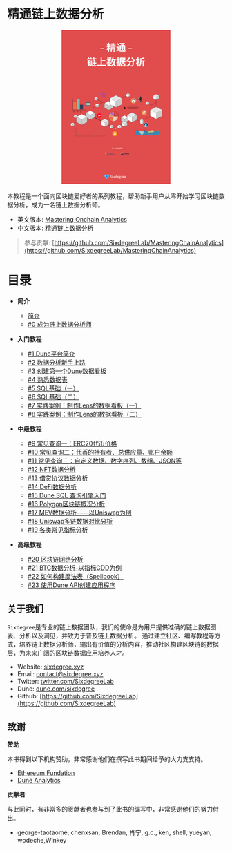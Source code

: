 # 精通链上数据分析

<p align="center">
  <img src="assets/bookcover-zh.png" alt="book" width="50%"/>
</p>

本教程是一个面向区块链爱好者的系列教程，帮助新手用户从零开始学习区块链数据分析，成为一名链上数据分析师。

- 英文版本: [Mastering Onchain Analytics](https://tutorial.sixdegree.xyz)
- 中文版本: [精通链上数据分析](https://tutorial.sixdegree.xyz/v/zh/)


> 参与贡献: [https://github.com/SixdegreeLab/MasteringChainAnalytics](https://github.com/SixdegreeLab/MasteringChainAnalytics)

# 目录

- **简介**
  - [简介](readme.md)
  - [#0 成为链上数据分析师](ch00/ch00-become-chain-analyst.md)

- **入门教程**
  - [#1 Dune平台简介](ch01/ch01-dune-platform-introduction.md)
  - [#2 数据分析新手上路](ch02/ch02-quickstart.md)
  - [#3 创建第一个Dune数据看板](ch03/ch03-build-first-dashboard.md)
  - [#4 熟悉数据表](ch04/ch04-understanding-tables.md)
  - [#5 SQL基础（一）](ch05/ch05-sql-basics-part1.md)
  - [#6 SQL基础（二）](ch06/ch06-sql-basics-part2.md)
  - [#7 实践案例：制作Lens的数据看板（一）](ch07/ch07-practice-build-lens-dashboard-part1.md)
  - [#8 实践案例：制作Lens的数据看板（二）](ch08/ch08-practice-build-lens-dashboard-part2.md)

- **中级教程**
  - [#9 常见查询一：ERC20代币价格](ch09/ch09-useful-queries-part1.md)
  - [#10 常见查询二：代币的持有者、总供应量、账户余额](ch10/ch10-useful-queries-part2.md)
  - [#11 常见查询三：自定义数据、数字序列、数组、JSON等](ch11/ch11-useful-queries-part3.md)
  - [#12 NFT数据分析](ch12/ch12-nft-analysis.md)
  - [#13 借贷协议数据分析](ch13/ch13-lending-analysis.md)
  - [#14 DeFi数据分析](ch14/ch14-defi-analysis.md)
  - [#15 Dune SQL 查询引擎入门](ch15/ch15-dunesql-introduction.md)
  - [#16 Polygon区块链概况分析](ch16/ch16-blockchain-analysis-polygon.md)
  - [#17 MEV数据分析——以Uniswap为例](ch17/ch17-mev-analysis-uniswap.md)
  - [#18 Uniswap多链数据对比分析](ch18/ch18-uniswap-multichain-analysis.md)
  - [#19 各类常见指标分析](ch19/ch19-useful-metrics.md)

- **高级教程**
  - [#20 区块链网络分析](ch20/ch20-network-analysis.md)
  - [#21 BTC数据分析-以指标CDD为例](ch21/ch21-btc-analysis.md)
  - [#22 如何构建魔法表（Spellbook）](ch22/ch22-how-to-build-spellbook.md)
  - [#23 使用Dune API创建应用程序](ch23/ch23-how-to-build-app-use-dune-api.md)

## 关于我们
`Sixdegree`是专业的链上数据团队，我们的使命是为用户提供准确的链上数据图表、分析以及洞见，并致力于普及链上数据分析。
通过建立社区、编写教程等方式，培养链上数据分析师，输出有价值的分析内容，推动社区构建区块链的数据层，为未来广阔的区块链数据应用培养人才。

- Website: [sixdegree.xyz](https://sixdegree.xyz)
- Email: [contact@sixdegree.xyz](mailto:contact@sixdegree.xyz)
- Twitter: [twitter.com/SixdegreeLab](https://twitter.com/SixdegreeLab)
- Dune: [dune.com/sixdegree](https://dune.com/sixdegree)
- Github: [https://github.com/SixdegreeLab](https://github.com/SixdegreeLab)


## 致谢

**赞助**

本书得到以下机构赞助，非常感谢他们在撰写此书期间给予的大力支支持。


- [Ethereum Fundation](https://ethereum.foundation/)
- [Dune Analytics](https://dune.com/)

**贡献者**

与此同时，有非常多的贡献者也参与到了此书的编写中，非常感谢他们的努力付出。


- george-taotaome, chenxsan, Brendan, 肖宁, g.c., ken, shell, yueyan, wodeche,Winkey